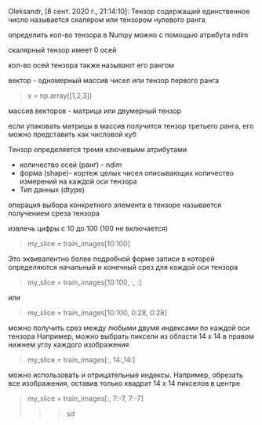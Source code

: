 Oleksandr, [8 сент. 2020 г., 21:14:10]:
Тензор содержащий единственное число называется скаляром или тензором нулевого ранга

определить кол-во тензора в Numpy можно с помощью атрибута ndim

скалярный тензор имеет 0 осей

кол-во осей тензора также называют его рангом

вектор - одномерный массив чисел или тензор первого ранга

> x = np.array([1,2,3])

массив векторов - матрица или двумерный тензор

если упаковать матрицы в массив получится тензор третьего ранга, его можно представить как числовой куб

Тензор определяется тремя ключевыми атрибутами

- количество осей (ранг) - ndim
- форма (shape)- кортеж целых чисел описывающих количество измерений на каждой оси тензора 
- Тип данных (dtype)

операция выбора конкретного элемента в тензоре называется получением среза тензора

извлечь цифры с 10 до 100 (100 не включается)

> my_slice = train_images[10:100]

Это эквивалентно более подробной форме записи в которой определяются начальный и конечный срез для каждой оси тензора

> my_slice = train_images[10:100, :, :]

или

> my_slice = train_images[10:100, 0:28, 0:28]

можно получить срез между любыми двумя индексами по каждой оси тензора
Например, можно выбрать пиксели из области 14 х 14 в правом нижнем углу каждого изображения 

> my_slice = train_images[:, 14:,14:]

можно использовать и отрицательные индексы. Например, обрезать все изображения, оставив только квадрат 14 х 14 пикселов в центре

> my_slice = train_images[:, 7:-7, 7:-7]
>>> sd
